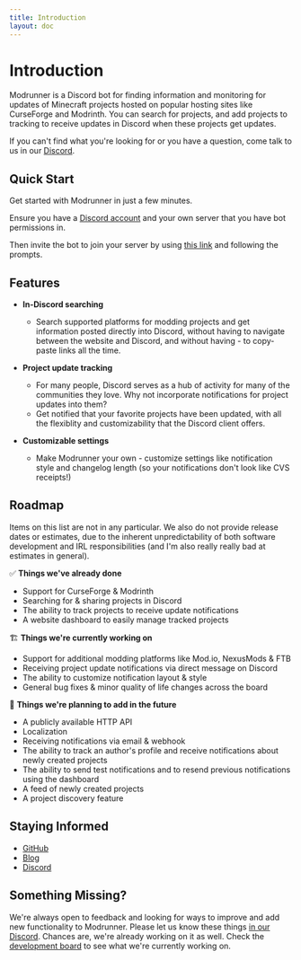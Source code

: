 ```yaml
---
title: Introduction
layout: doc
---
```


# Introduction

Modrunner is a Discord bot for finding information and monitoring for updates of Minecraft projects hosted on popular hosting sites like CurseForge and Modrinth. You can search for projects, and add projects to tracking to receive updates in Discord when these projects get updates.

If you can't find what you're looking for or you have a question, come talk to us in our [Discord](https://discord.gg/fm88jhzEbt).

## Quick Start

Get started with Modrunner in just a few minutes.

Ensure you have a [Discord account](https://discord.com/login) and your own server that you have bot permissions in.

Then invite the bot to join your server by using [this link](https://invite.modrunner.net) and following the prompts.

## Features

- **In-Discord searching**

  - Search supported platforms for modding projects and get information posted directly into Discord, without having to navigate between the website and Discord, and without having - to copy-paste links all the time.

- **Project update tracking**

  - For many people, Discord serves as a hub of activity for many of the communities they love. Why not incorporate notifications for project updates into them?
  - Get notified that your favorite projects have been updated, with all the flexiblity and customizability that the Discord client offers.

- **Customizable settings**

  - Make Modrunner your own - customize settings like notification style and changelog length (so your notifications don't look like CVS receipts!)

## Roadmap

Items on this list are not in any particular. We also do not provide release dates or estimates, due to the inherent unpredictability of both software development and IRL responsibilities (and I'm also really really bad at estimates in general).

✅ **Things we've already done**
- Support for CurseForge & Modrinth
- Searching for & sharing projects in Discord
- The ability to track projects to receive update notifications
- A website dashboard to easily manage tracked projects

🏗️ **Things we're currently working on**
- Support for additional modding platforms like Mod.io, NexusMods & FTB
- Receiving project update notifications via direct message on Discord
- The ability to customize notification layout & style
- General bug fixes & minor quality of life changes across the board

📝 **Things we're planning to add in the future**
- A publicly available HTTP API
- Localization
- Receiving notifications via email & webhook
- The ability to track an author's profile and receive notifications about newly created projects
- The ability to send test notifications and to resend previous notifications using the dashboard
- A feed of newly created projects
- A project discovery feature

## Staying Informed

- [GitHub](https://github.com/modrunner)
- [Blog](/blog)
- [Discord](https://discord.gg/fm88jhzEbt)

## Something Missing?

We're always open to feedback and looking for ways to improve and add new functionality to Modrunner. Please let us know these things [in our Discord](https://discord.gg/fm88jhzEbt). Chances are, we're already working on it as well. Check the [development board](https://github.com/users/smcmo/projects/11) to see what we're currently working on.
